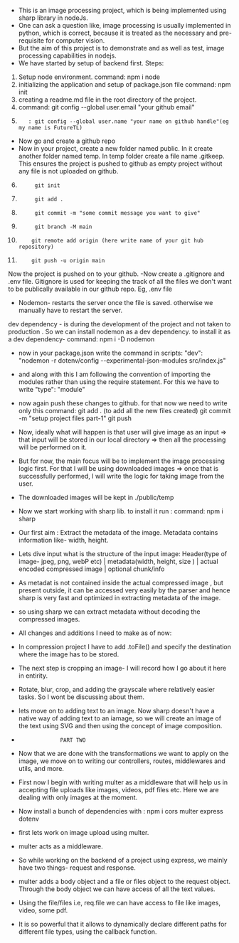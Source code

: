 - This is an image processing project, which is being implemented using sharp library in nodeJs.
- One can ask a question like, image processing is usually implemented in python, which is correct, because it is treated as the necessary and pre-requisite for computer vision.
- But the aim of this project is to demonstrate and as well as test, image processing capabilities in nodejs.
- We have started by setup of backend first.
Steps: 
1. Setup node environment. 
    command: npm i node
2. initializing the application and setup of package.json file
    command: npm init
3. creating a readme.md file in the root directory of the project.
4. command: git config --global user.email "your github email"
5.        : git config --global user.name "your name on github handle"(eg my name is FutureTL)

- Now go and create a github repo
- Now in your project, create a new folder named public. In it create another folder named temp. In temp folder create a file name .gitkeep. This ensures the project is pushed to github as empty project without any file is not uploaded on github.

6.          git init
7.          git add .
8.          git commit -m "some commit message you want to give"
9.          git branch -M main
10.         git remote add origin (here write name of your git hub repository)
11.         git push -u origin main

Now the project is pushed on to your github.
-Now create a .gitignore and .env  file. Gitignore is used for keeping the track of all the files we don't want to be publically available in our github repo. Eg, .env file

- Nodemon- restarts the server once the file is saved. otherwise we manually have to restart the server.

dev dependency - is during the development of the project and not taken to production . So we can install nodemon as a dev dependency.  to install it as a dev dependency-
command:      npm i -D nodemon
- now in your package.json write the command in scripts:
        "dev": "nodemon -r dotenv/config --experimental-json-modules src/index.js"
- and along with this I am following the convention of importing the modules rather than using the require statement. For this we have to write 
        "type": "module"

- now again push these changes to github. for that now we need to write only this command:
        git add .   (to add all the new files created)
        git commit -m "setup project files part-1"
        git push

- Now, ideally what will happen is that user will give image as an input => that input will be stored in our local directory => then all the processing will be performed on it.

- But for now, the main focus will be to implement the image processing logic first. For that I will be using downloaded images => once that is successfully performed, I will write the logic for taking image from the user.

- The downloaded images will be kept in ./public/temp 
- Now we start working with sharp lib. to install it run :
command:    npm i sharp

- Our first aim : Extract the metadata of the image. Metadata contains information like- width, height.
- Lets dive input what is the structure of the input image:
        Header(type of image- jpeg, png, webP etc)
          |
        metadata(width, height, size )
          |
        actual encoded compressed image
          |
        optional chunk/info

- As metadat is not contained inside the actual compressed image , but present outside, it can be accessed very easily by the parser and hence sharp is very fast and optimized in extracting metadata of the image.
- so using sharp we can extract metadata without decoding the compressed images.

- All changes and additions I need to make as of now:
- In compression project I have to add .toFile() and specify the destination where the image has to be stored.

- The next step is cropping an image- I will record how I go about it here in entirity.

- Rotate, blur, crop, and adding the grayscale where relatively easier tasks. So I wont be discussing about them. 

- lets move on to adding text to an image. Now sharp doesn't have a native way of adding text to an iamage, so we will create an image of the text using SVG and then using the concept of image composition.

-                  PART TWO
- Now that we are done with the transformations we want to apply on the image, we move on to writing our controllers, routes, middlewares and utils, and more.

- First now I begin with writing multer as a middleware that will help us in accepting file uploads like images, videos, pdf files etc. Here we are dealing with only images at the moment.

- Now install a bunch of dependencies with :
                npm i cors multer express dotenv

- first lets work on image upload using multer.

- multer acts as a middleware. 
- So while working on the backend of a project using express, we mainly have two things- request and response.

- multer adds a body object and a file or files object to the request object. Through the body object we can have access of all the text values. 
- Using the file/files i.e, req.file we can have access to file like images, video, some pdf.

- It is so powerful that it allows to dynamically declare different paths for different file types, using the callback function.